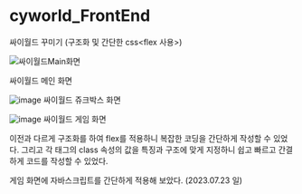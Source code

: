 # cyworld_FrontEnd
싸이월드 꾸미기 (구조화 및 간단한 css<flex 사용>)

![싸이월드Main화면](https://github.com/o-jslove/cyworld_FrontEnd/assets/113627742/e267d58c-f020-43d3-9d16-1fa49b45dacc)

싸이월드 메인 화면

![image](https://github.com/o-jslove/cyworld_FrontEnd/assets/113627742/e106a50c-76b9-45a0-a281-cdc8e620487a)
싸이월드 쥬크박스 화면

![image](https://github.com/o-jslove/cyworld_FrontEnd/assets/113627742/e5b355d4-3a03-4680-ad15-325c39fe75d3)
싸이월드 게임 화면

  이전과 다르게 구조화를 하여 flex를 적용하니 복잡한 코딩을 간단하게 작성할 수 있었다. 그리고 각 태그의 class 속성의 값을 특징과 구조에
 맞게 지정하니 쉽고 빠르고 간결하게 코드를 작성할 수 있었다.

  게임 화면에 자바스크립트를 간단하게 적용해 보았다. (2023.07.23 일)


